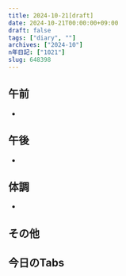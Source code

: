 ```yaml
---
title: 2024-10-21[draft]
date: 2024-10-21T00:00:00+09:00
draft: false
tags: ["diary", ""]
archives: ["2024-10"]
n年日記: ["1021"]
slug: 648398
---
```

## 午前
- 
## 午後
- 
## 体調
- 
## その他
## 今日のTabs